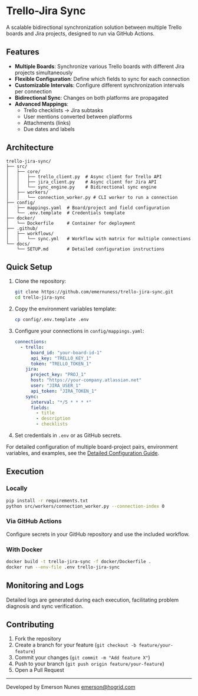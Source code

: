 # Trello-Jira Sync

A scalable bidirectional synchronization solution between multiple Trello boards and Jira projects, designed to run via GitHub Actions.

## Features

- **Multiple Boards**: Synchronize various Trello boards with different Jira projects simultaneously
- **Flexible Configuration**: Define which fields to sync for each connection
- **Customizable Intervals**: Configure different synchronization intervals per connection
- **Bidirectional Sync**: Changes on both platforms are propagated
- **Advanced Mappings**:
  - Trello checklists → Jira subtasks
  - User mentions converted between platforms
  - Attachments (links)
  - Due dates and labels

## Architecture

```
trello-jira-sync/
├── src/
│   ├── core/
│   │   ├── trello_client.py  # Async client for Trello API
│   │   ├── jira_client.py    # Async client for Jira API
│   │   └── sync_engine.py    # Bidirectional sync engine
│   ├── workers/
│   │   └── connection_worker.py # CLI worker to run a connection
├── config/
│   ├── mappings.yaml  # Board/project and field configuration
│   └── .env.template  # Credentials template
├── docker/
│   └── Dockerfile     # Container for deployment
├── .github/
│   ├── workflows/
│   │   └── sync.yml   # Workflow with matrix for multiple connections
└── docs/
    └── SETUP.md       # Detailed configuration instructions
```

## Quick Setup

1. Clone the repository:
   ```bash
   git clone https://github.com/emernuness/trello-jira-sync.git
   cd trello-jira-sync
   ```

2. Copy the environment variables template:
   ```bash
   cp config/.env.template .env
   ```

3. Configure your connections in `config/mappings.yaml`:
   ```yaml
   connections:
     - trello:
         board_id: "your-board-id-1"
         api_key: "TRELLO_KEY_1"
         token: "TRELLO_TOKEN_1"
       jira:
         project_key: "PROJ_1"
         host: "https://your-company.atlassian.net"
         user: "JIRA_USER_1"
         api_token: "JIRA_TOKEN_1"
       sync:
         interval: "*/5 * * * *"
         fields:
           - title
           - description
           - checklists
   ```

4. Set credentials in `.env` or as GitHub secrets.

For detailed configuration of multiple board-project pairs, environment variables, and examples, see the [Detailed Configuration Guide](docs/DETAILED_CONFIG.md).

## Execution

### Locally
```bash
pip install -r requirements.txt
python src/workers/connection_worker.py --connection-index 0
```

### Via GitHub Actions
Configure secrets in your GitHub repository and use the included workflow.

### With Docker
```bash
docker build -t trello-jira-sync -f docker/Dockerfile .
docker run --env-file .env trello-jira-sync
```

## Monitoring and Logs

Detailed logs are generated during each execution, facilitating problem diagnosis and sync verification.

## Contributing

1. Fork the repository
2. Create a branch for your feature (`git checkout -b feature/your-feature`)
3. Commit your changes (`git commit -m "Add feature X"`)
4. Push to your branch (`git push origin feature/your-feature`)
5. Open a Pull Request

---

Developed by Emerson Nunes
<emerson@hogrid.com>
